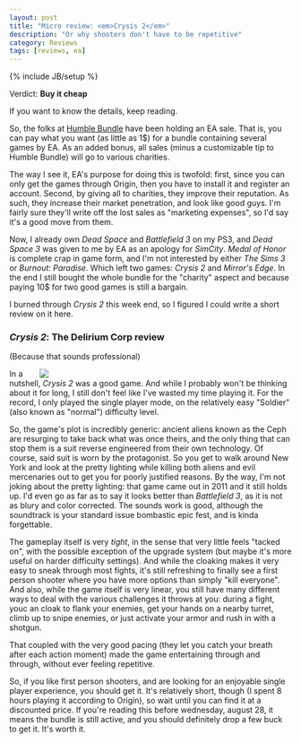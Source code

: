 ```yaml
---
layout: post
title: "Micro review: <em>Crysis 2</em>"
description: "Or why shooters don't have to be repetitive"
category: Reviews
tags: [reviews, ea]
---
```

{% include JB/setup %}

Verdict: **Buy it cheap**

If you want to know the details, keep reading.

<!-- more -->

So, the folks at [Humble Bundle](https://www.humblebundle.com/) have been holding an EA sale. That is, you can pay what you want (as little as 1$) for a bundle containing several games by EA. As an added bonus, all sales (minus a customizable tip to Humble Bundle) will go to various charities. 

The way I see it, EA's purpose for doing this is twofold: first, since you can only get the games through Origin, then you have to install it and register an account. Second, by giving all to charities, they improve their reputation. As such, they increase their market penetration, and look like good guys. I'm fairly sure they'll write off the lost sales as "marketing expenses", so I'd say it's a good move from them.

Now, I already own _Dead Space_ and _Battlefield 3_ on my PS3, and _Dead Space 3_ was given to me by EA as an apology for _SimCity_. _Medal of Honor_ is complete crap in game form, and I'm not interested by either _The Sims 3_ or _Burnout: Paradise_. Which left two games: _Crysis 2_ and _Mirror's Edge_. In the end I still bought the whole bundle for the "charity" aspect and because paying 10$ for two good games is still a bargain.

I burned through _Crysis 2_ this week end, so I figured I could write a short review on it here.

### _Crysis 2_: The Delirium Corp review

(Because that sounds professional)

<div style="float:right; margin-left:1em; width:450px; height:auto;">
	<a href="http://en.wikipedia.org/wiki/Crysis_2">
		<img src="http://upload.wikimedia.org/wikipedia/en/a/a1/Crysis_2_cover.png">
	</a>
</div>

In a nutshell, _Crysis 2_ was a good game. And while I probably won't be thinking about it for long, I still don't feel like I've wasted my time playing it. For the record, I only played the single player mode, on the relatively easy "Soldier" (also known as "normal") difficulty level.

So, the game's plot is incredibly generic: ancient aliens known as the Ceph are resurging to take back what was once theirs, and the only thing that can stop them is a suit reverse engineered from their own technology. Of course, said suit is worn by the protagonist. So you get to walk around New York and look at the pretty lighting while killing both aliens and evil mercenaries out to get you for poorly justified reasons. By the way, I'm not joking about the pretty lighting: that game came out in 2011 and it still holds up. I'd even go as far as to say it looks better than _Battlefield 3_, as it is not as blury and color corrected. The sounds work is good, although the soundtrack is your standard issue bombastic epic fest, and is kinda forgettable.

The gameplay itself is very _tight_, in the sense that very little feels "tacked on", with the possible exception of the upgrade system (but maybe it's more useful on harder difficulty settings). And while the cloaking makes it very easy to sneak through most fights, it's still refreshing to finally see a first person shooter where you have more options than simply "kill everyone". And also, while the game itself is very linear, you still have many different ways to deal with the various challenges it throws at you: during a fight, youc an cloak to flank your enemies, get your hands on a nearby turret, climb up to snipe enemies, or just activate your armor and rush in with a shotgun.

That coupled with the very good pacing (they let you catch your breath after each action moment) made the game entertaining through and through, without ever feeling repetitive.

So, if you like first person shooters, and are looking for an enjoyable single player experience, you should get it. It's relatively short, though (I spent 8 hours playing it according to Origin), so wait until you can find it at a discounted price. If you're reading this before wednesday, august 28, it means the bundle is still active, and you should definitely drop a few buck to get it. It's worth it.
